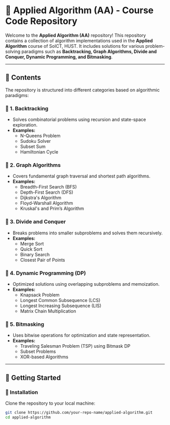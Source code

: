 # 📌 Applied Algorithm (AA) - Course Code Repository  

Welcome to the **Applied Algorithm (AA)** repository! This repository contains a collection of algorithm implementations used in the **Applied Algorithm** course of SoICT, HUST. It includes solutions for various problem-solving paradigms such as **Backtracking, Graph Algorithms, Divide and Conquer, Dynamic Programming, and Bitmasking**.

---

## 📂 Contents  

The repository is structured into different categories based on algorithmic paradigms:  

### 🔹 1. Backtracking  
- Solves combinatorial problems using recursion and state-space exploration.  
- **Examples:**  
  - N-Queens Problem  
  - Sudoku Solver  
  - Subset Sum  
  - Hamiltonian Cycle  

### 🔹 2. Graph Algorithms  
- Covers fundamental graph traversal and shortest path algorithms.  
- **Examples:**  
  - Breadth-First Search (BFS)  
  - Depth-First Search (DFS)  
  - Dijkstra's Algorithm  
  - Floyd-Warshall Algorithm  
  - Kruskal's and Prim’s Algorithm  

### 🔹 3. Divide and Conquer  
- Breaks problems into smaller subproblems and solves them recursively.  
- **Examples:**  
  - Merge Sort  
  - Quick Sort  
  - Binary Search  
  - Closest Pair of Points  

### 🔹 4. Dynamic Programming (DP)  
- Optimized solutions using overlapping subproblems and memoization.  
- **Examples:**  
  - Knapsack Problem  
  - Longest Common Subsequence (LCS)  
  - Longest Increasing Subsequence (LIS)  
  - Matrix Chain Multiplication  

### 🔹 5. Bitmasking  
- Uses bitwise operations for optimization and state representation.  
- **Examples:**  
  - Traveling Salesman Problem (TSP) using Bitmask DP  
  - Subset Problems  
  - XOR-based Algorithms  

---

## 🚀 Getting Started  

### 🔧 Installation  
Clone the repository to your local machine:  
```bash
git clone https://github.com/your-repo-name/applied-algorithm.git
cd applied-algorithm
